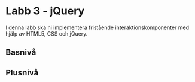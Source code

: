 # Labb 3 - jQuery

I denna labb ska ni implementera fristående interaktionskomponenter med hjälp av HTML5, CSS och jQuery.

## Basnivå

## Plusnivå

